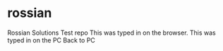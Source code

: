 rossian
=======

Rossian Solutions Test repo
This was typed in on the browser.
This was typed in on the PC
Back to PC
